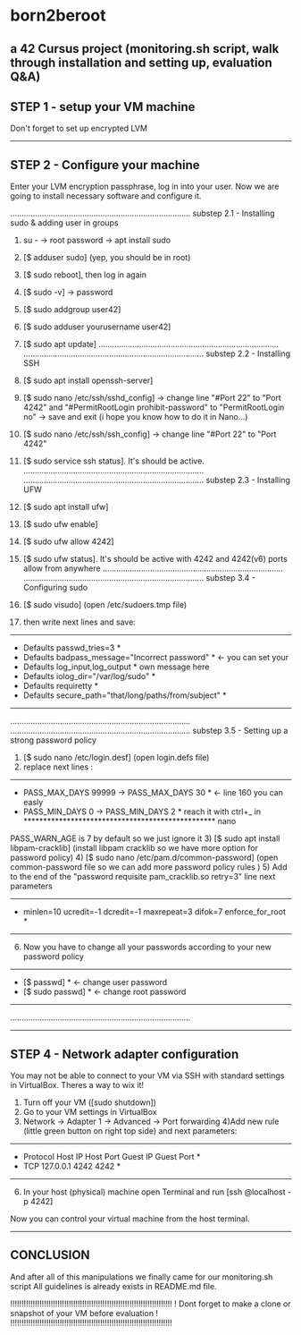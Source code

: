 # born2beroot
a 42 Cursus project (monitoring.sh script, walk through installation and setting up, evaluation Q&amp;A)
--------------------------------------------------------------------------------
STEP 1 - setup your VM machine
--------------------------------------------------------------------------------
Don't forget to set up encrypted LVM

--------------------------------------------------------------------------------
STEP 2 - Configure your machine
--------------------------------------------------------------------------------

Enter your LVM encryption passphrase, log in into your user.
Now we are going to install necessary software and configure it.

................................................................................
substep 2.1 - Installing sudo & adding user in groups

1) su - -> root password -> apt install sudo
2) [$ adduser <yourusername> sudo] (yep, you should be in root)
3) [$ sudo reboot], then log in again
4) [$ sudo -v] -> password
5) [$ sudo addgroup user42]
6) [$ sudo adduser yourusername user42]
7) [$ sudo apt update]
................................................................................
................................................................................
substep 2.2 - Installing SSH

1) [$ sudo apt install openssh-server]
2) [$ sudo nano /etc/ssh/sshd_config] -> change line "#Port 22" to "Port 4242" and
"#PermitRootLogin prohibit-password" to "PermitRootLogin no" -> save and exit
(i hope you know how to do it in Nano...)
3) [$ sudo nano /etc/ssh/ssh_config] -> change line "#Port 22" to "Port 4242"
4) [$ sudo service ssh status]. It's should be active.
................................................................................
................................................................................
substep 2.3 - Installing UFW

1) [$ sudo apt install ufw]
2) [$ sudo ufw enable]
3) [$ sudo ufw allow 4242]
4) [$ sudo ufw status]. It's should be active with 4242 and 4242(v6) ports allow
from anywhere
................................................................................
................................................................................
substep 3.4 - Configuring sudo

1) [$ sudo visudo] (open  /etc/sudoers.tmp file)
2) then write next lines and save:
  
  ************************************************************
  * Defaults      passwd_tries=3                             *
  * Defaults      badpass_message="Incorrect password"       * <- you can set your
  * Defaults      log_input,log_output                       *    own message here
  * Defaults      iolog_dir="/var/log/sudo"                  *
  * Defaults      requiretty                                 *
  * Defaults      secure_path="that/long/paths/from/subject" *
  ************************************************************
                                                                  
................................................................................
................................................................................
substep 3.5 - Setting up a strong password policy
                                                                  
1) [$ sudo nano /etc/login.desf] (open login.defs file)
2) replace next lines :
                                                                  
*************************************************
* PASS_MAX_DAYS    99999 -> PASS_MAX_DAYS    30 * <- line 160 you can easly
* PASS_MIN_DAYS    0     -> PASS_MIN_DAYS    2  *    reach it with ctrl+_ in
*************************************************    nano
  
PASS_WARN_AGE is 7 by default so we just ignore it 
3) [$ sudo apt install libpam-cracklib] (install libpam cracklib so we have more option for password policy)
4) [$ sudo nano /etc/pam.d/common-password] (open common-password file so we can add more password policy rules )
5) Add to the end of the "password requisite pam_cracklib.so retry=3" line next
   parameters

  ****************************************************************************************
  * minlen=10 ucredit=-1 dcredit=-1 maxrepeat=3 difok=7 enforce_for_root *
  ****************************************************************************************
  
6) Now you have to change all your passwords according to your new password
    policy
*******************
* [$ passwd]      * <- change user password
* [$ sudo passwd] * <- change root password
*******************
  
................................................................................

--------------------------------------------------------------------------------
STEP 4 - Network adapter configuration
--------------------------------------------------------------------------------

You may not be able to connect to your VM via SSH with standard settings in
VirtualBox. Theres a way to wix it!

1) Turn off your VM ([sudo shutdown])
2) Go to your VM settings in VirtualBox
3) Network -> Adapter 1 -> Advanced -> Port forwarding
4)Add new rule (little green button on right top side) and next parameters:

**************************************************************************
* Protocol       Host IP       Host Port       Guest IP       Guest Port *
* TCP            127.0.0.1     4242                           4242       *
**************************************************************************
6) In your host (physical) machine open Terminal and run
[ssh <vmusername>@localhost -p 4242]

Now you can control your virtual machine from the host terminal.

--------------------------------------------------------------------------------
CONCLUSION
--------------------------------------------------------------------------------

And after all of this manipulations we finally came for our monitoring.sh script
All guidelines is already exists in README.md file.

!!!!!!!!!!!!!!!!!!!!!!!!!!!!!!!!!!!!!!!!!!!!!!!!!!!!!!!!!!!!!!!!!!!!!!!!
! Dont forget to make a clone or snapshot of your VM before evaluation !
!!!!!!!!!!!!!!!!!!!!!!!!!!!!!!!!!!!!!!!!!!!!!!!!!!!!!!!!!!!!!!!!!!!!!!!!
